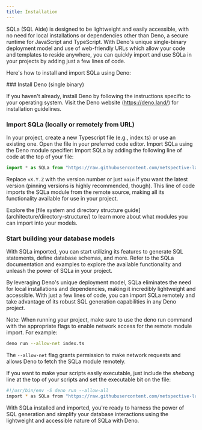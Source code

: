 ```yaml
---
title: Installation
---
```


<!-- # Installation -->

SQLa (SQL Aide) is designed to be lightweight and easily accessible, with no
need for local installations or dependencies other than Deno, a secure runtime
for JavaScript and TypeScript. With Deno's unique single-binary deployment model
and use of web-friendly URLs which allow your code and templates to reside
anywhere, you can quickly import and use SQLa in your projects by adding just a
few lines of code.

Here's how to install and import SQLa using Deno:

<Steps>
### Install Deno (single binary)

If you haven't already, install Deno by following the instructions specific to
your operating system. Visit the Deno website (https://deno.land/) for installation
guidelines.

### Import SQLa (locally or remotely from URL)

In your project, create a new Typescript file (e.g., index.ts) or use an existing
one. Open the file in your preferred code editor. Import SQLa using the Deno
module specifier: Import SQLa by adding the following line of code at the top
of your file:

```typescript
import * as SQLa from "https://raw.githubusercontent.com/netspective-labs/sql-aide/vX.Y.Z/mod.ts";
```

Replace `vX.Y.Z` with the version number or just `main` if you want the latest
version (pinning versions is highly recommended, though). This line of code
imports the SQLa module from the remote source, making all its functionality
available for use in your project.

<Callout>
  Explore the [file system and directory structure guide](architecture/directory-structure/) to learn more about
  what modules you can import into your models.
</Callout>

### Start building your database models

With SQLa imported, you can start utilizing its features to generate SQL
statements, define database schemas, and more. Refer to the SQLa documentation
and examples to explore the available functionality and unleash the power of
SQLa in your project.
</Steps>

By leveraging Deno's unique deployment model, SQLa eliminates the need for local
installations and dependencies, making it incredibly lightweight and accessible.
With just a few lines of code, you can import SQLa remotely and take advantage
of its robust SQL generation capabilities in any Deno project.

Note: When running your project, make sure to use the deno run command with the
appropriate flags to enable network access for the remote module import. For
example:

```bash
deno run --allow-net index.ts
```

The `--allow-net` flag grants permission to make network requests and allows
Deno to fetch the SQLa module remotely.

If you want to make your scripts easily executable, just include the _shebang_
line at the top of your scripts and set the executable bit on the file:

```bash
#!/usr/bin/env -S deno run --allow-all
import * as SQLa from "https://raw.githubusercontent.com/netspective-labs/sql-aide/v1.0.0/mod.ts";
```

With SQLa installed and imported, you're ready to harness the power of SQL
generation and simplify your database interactions using the lightweight and
accessible nature of SQLa with Deno.
